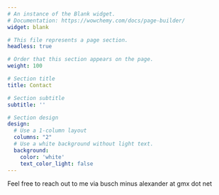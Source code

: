 ```yaml
---
# An instance of the Blank widget.
# Documentation: https://wowchemy.com/docs/page-builder/
widget: blank

# This file represents a page section.
headless: true

# Order that this section appears on the page.
weight: 100

# Section title
title: Contact

# Section subtitle
subtitle: ''

# Section design
design:
  # Use a 1-column layout
  columns: "2"
  # Use a white background without light text.
  background:
    color: 'white'
    text_color_light: false
---
```


Feel free to reach out to me via busch minus alexander at gmx dot net
